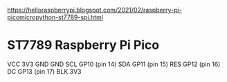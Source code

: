 https://helloraspberrypi.blogspot.com/2021/02/raspberry-pi-picomicropython-st7789-spi.html

ST7789		Raspberry Pi Pico
=================================
VCC		3V3
GND		GND
SCL		GP10 (pin 14)
SDA		GP11 (pin 15)
RES		GP12 (pin 16)
DC		GP13 (pin 17)
BLK		3V3